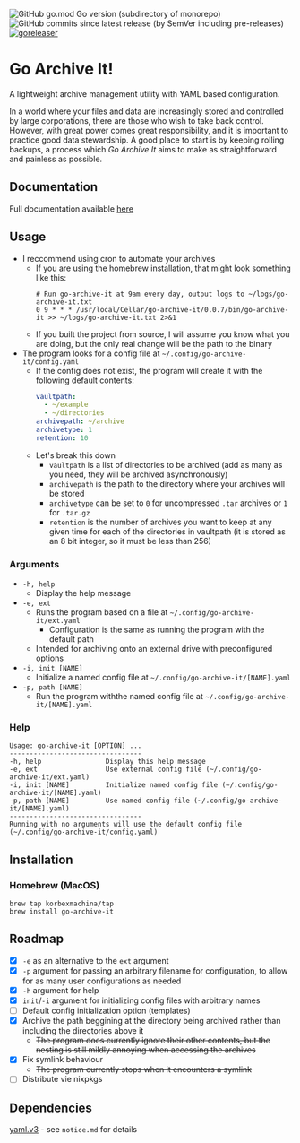 ![GitHub go.mod Go version (subdirectory of monorepo)](https://img.shields.io/github/go-mod/go-version/korbexmachina/go-archive-it?style=for-the-badge)
![GitHub commits since latest release (by SemVer including pre-releases)](https://img.shields.io/github/commits-since/korbexmachina/go-archive-it/latest?style=for-the-badge)
[![goreleaser](https://github.com/korbexmachina/go-archive-it/actions/workflows/release.yaml/badge.svg)](https://github.com/korbexmachina/go-archive-it/actions/workflows/release.yaml)

# Go Archive It!

A lightweight archive management utility with YAML based configuration.

In a world where your files and data are increasingly stored and controlled by large corporations, there are those who wish to take back control. However, with great power comes great responsibility, and it is important to practice good data stewardship. A good place to start is by keeping rolling backups, a process which _Go Archive It_ aims to make as straightforward and painless as possible.

## Documentation

Full documentation available [here](https://korbexmachina.github.io/go-archive-it/)

## Usage

- I reccommend using cron to automate your archives
  - If you are using the homebrew installation, that might look something like this:
    ```
    # Run go-archive-it at 9am every day, output logs to ~/logs/go-archive-it.txt
    0 9 * * * /usr/local/Cellar/go-archive-it/0.0.7/bin/go-archive-it >> ~/logs/go-archive-it.txt 2>&1
    ```
  - If you built the project from source, I will assume you know what you are doing, but the only real change will be the path to the binary
- The program looks for a config file at `~/.config/go-archive-it/config.yaml`
  - If the config does not exist, the program will create it with the following default contents:
    ```yaml
    vaultpath:
      - ~/example
      - ~/directories
    archivepath: ~/archive
    archivetype: 1
    retention: 10
    ```
  - Let's break this down
    - `vaultpath` is a list of directories to be archived (add as many as you need, they will be archived asynchronously)
    - `archivepath` is the path to the directory where your archives will be stored
    - `archivetype` can be set to `0` for uncompressed `.tar` archives or `1` for `.tar.gz`
    - `retention` is the number of archives you want to keep at any given time for each of the directories in vaultpath (it is stored as an 8 bit integer, so it must be less than 256)
   
### Arguments

- `-h, help`
  - Display the help message
- `-e, ext`
  - Runs the program based on a file at `~/.config/go-archive-it/ext.yaml`
    - Configuration is the same as running the program with the default path
  - Intended for archiving onto an external drive with preconfigured options
- `-i, init [NAME]`
  - Initialize a named config file at `~/.config/go-archive-it/[NAME].yaml`
- `-p, path [NAME]`
  - Run the program withthe named config file at `~/.config/go-archive-it/[NAME].yaml`
 
### Help
```
Usage: go-archive-it [OPTION] ...
---------------------------------
-h, help                Display this help message
-e, ext                 Use external config file (~/.config/go-archive-it/ext.yaml)
-i, init [NAME]         Initialize named config file (~/.config/go-archive-it/[NAME].yaml)
-p, path [NAME]         Use named config file (~/.config/go-archive-it/[NAME].yaml)
---------------------------------
Running with no arguments will use the default config file (~/.config/go-archive-it/config.yaml)
```

## Installation

### Homebrew (MacOS)

```
brew tap korbexmachina/tap
brew install go-archive-it
```

## Roadmap

- [x] `-e` as an alternative to the `ext` argument
- [x] `-p` argument for passing an arbitrary filename for configuration, to allow for as many user configurations as needed
- [x] `-h` argument for help
- [x] `init`/`-i` argument for initializing config files with arbitrary names
- [ ] Default config initialization option (templates)
- [x] Archive the path beggining at the directory being archived rather than including the directories above it
  - ~~The program does currently ignore their other contents, but the nesting is still mildly annoying when accessing the archives~~
- [x] Fix symlink behaviour
  - ~~The program currently stops when it encounters a symlink~~
- [ ] Distribute vie nixpkgs

## Dependencies
[yaml.v3](https://pkg.go.dev/gopkg.in/yaml.v3) - see `notice.md` for details
